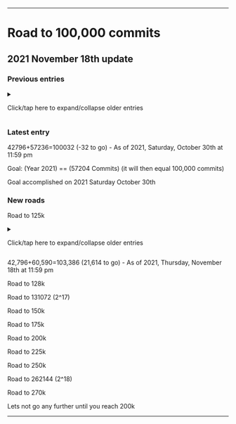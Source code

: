 
***

# Road to 100,000 commits

## 2021 November 18th update

### Previous entries

<details><summary><p>Click/tap here to expand/collapse older entries</p></summary>

42796+54602=97398 (2602 to go) - As of 2021 Friday October 15th at 5:39 pm

42796+54623=97419 (2581 to go) - As of 2021 Friday October 15th at 8:58 pm

42796+54647=97443 (2557 to go) - As of 2021 Saturday October 16th at 11:59 pm

42796+54785=97581 (2419 to go) - As of 2021, Sunday, October 17th at 11:59 pm

42796+54992=97788 (2202 to go) - As of 2021, Monday, October 18th at 11:59 pm

42796+55252=98048 (1952 to go) - As of 2021, Tuesday, October 19th at 11:59 pm

42796+55422=98218 (1782 to go) - As of 2021, Wednesday, October 20th at 11:59 pm

42796+55632=98428 (1572 to go) - As of 2021, Thursday, October 21st at 11:59 pm

42796+55834=98630 (1370 to go) - As of 2021, Friday, October 22nd at 11:59 pm

42796+56020=98816 (1184 to go) - As of 2021, Saturday, October 23rd at 11:59 pm

42796+56181=98977 (1023 to go) - As of 2021, Sunday, October 24th at 11:59 pm

42796+56393=99189 (811 to go) - As of 2021, Monday, October 25th at 11:59 pm

42796+56552=99348 (652 to go) - As of 2021, Tuesday, October 26th at 11:59 pm

42796+56714=99510 (490 to go) - As of 2021, Wednesday, October 27th at 11:59 pm

42796+56885=99681 (319 to go) - As of 2021, Thursday, October 28th at 11:59 pm

42796+57051=99681 (153 to go) - As of 2021, Friday, October 29th at 11:59 pm

</details>

### Latest entry

42796+57236=100032 (-32 to go) - As of 2021, Saturday, October 30th at 11:59 pm

Goal: (Year 2021) == (57204 Commits) (it will then equal 100,000 commits)

Goal accomplished on 2021 Saturday October 30th

### New roads

Road to 125k

<details><summary><p>Click/tap here to expand/collapse older entries</p></summary>

42796+57236=100032 (24,968 to go) - As of 2021, Saturday, October 30th at 11:59 pm

42796+57444=100240 (24,760 to go) - As of 2021, Sunday, October 31st at 11:59 pm

42796+57652=100240 (24,449 to go) - As of 2021, Monday, November 1st at 11:59 pm

42796+57816=100612 (24,588 to go) - As of 2021, Tuesday, November 2nd at 11:59 pm

42796+58023=100999 (24,001 to go) - As of 2021, Wednesday, November 3rd at 11:59 pm

42796+58223=101019 (23,981 to go) - As of 2021, Thursday, November 4th at 11:59 pm

42796+58448=101244 (23,756 to go) - As of 2021, Friday, November 5th at 11:59 pm

42796+58579=101375 (23,625 to go) - As of 2021, Saturday, November 6th at 11:59 pm

42796+58719=101515 (23,485 to go) - As of 2021, Sunday, November 7th at 11:59 pm

42796+59072=101868 (23,132 to go) - As of 2021, Monday, November 8th at 11:59 pm

42796+59231=102027 (22,973 to go) - As of 2021, Tuesday, November 9th at 11:59 pm

42796+59422=102218 (22,782 to go) - As of 2021, Wednesday, November 10th at 11:59 pm

42796+59601=102397 (22,603 to go) - As of 2021, Thursday, November 11th at 11:59 pm

42796+59729=102525 (22,475 to go) - As of 2021, Friday, November 12th at 11:59 pm

42796+59833=105629 (22,371 to go) - As of 2021, Saturday, November 13th at 11:59 pm

42796+59992=102,788 (22,212 to go) - As of 2021, Sunday, November 14th at 11:59 pm

42,796+60,201=102,977 (22,023 to go) - As of 2021, Monday, November 15th at 11:59 pm

42,796+60,346=103,142 (21,858 to go) - As of 2021, Tuesday, November 16th at 11:59 pm

42,796+60,452=103,248 (21,752 to go) - As of 2021, Wednesday, November 17th at 11:59 pm

</details>

42,796+60,590=103,386 (21,614 to go) - As of 2021, Thursday, November 18th at 11:59 pm

Road to 128k

Road to 131072 (2^17)

Road to 150k

Road to 175k

Road to 200k

Road to 225k

Road to 250k

Road to 262144 (2^18)

Road to 270k

Lets not go any further until you reach 200k

***

